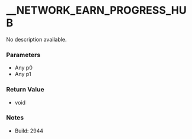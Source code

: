 # __NETWORK_EARN_PROGRESS_HUB

No description available.

### Parameters
* Any p0
* Any p1

### Return Value
* void

### Notes
* Build: 2944

